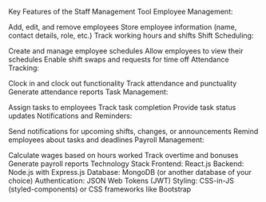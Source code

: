 Key Features of the Staff Management Tool
Employee Management:

Add, edit, and remove employees
Store employee information (name, contact details, role, etc.)
Track working hours and shifts
Shift Scheduling:

Create and manage employee schedules
Allow employees to view their schedules
Enable shift swaps and requests for time off
Attendance Tracking:

Clock in and clock out functionality
Track attendance and punctuality
Generate attendance reports
Task Management:

Assign tasks to employees
Track task completion
Provide task status updates
Notifications and Reminders:

Send notifications for upcoming shifts, changes, or announcements
Remind employees about tasks and deadlines
Payroll Management:

Calculate wages based on hours worked
Track overtime and bonuses
Generate payroll reports
Technology Stack
Frontend: React.js
Backend: Node.js with Express.js
Database: MongoDB (or another database of your choice)
Authentication: JSON Web Tokens (JWT)
Styling: CSS-in-JS (styled-components) or CSS frameworks like Bootstrap
